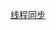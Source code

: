 [线程同步](https://subingwen.cn/linux/thread-sync/#1-1-%E4%B8%BA%E4%BB%80%E4%B9%88%E8%A6%81%E5%90%8C%E6%AD%A5)
